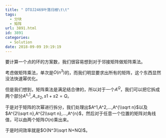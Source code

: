 ```yaml
---
title: " DTOJ2469叶落归根\t\t"
tags:
  - 分块
  - 矩阵
url: 3891.html
id: 3891
categories:
  - Solution
date: 2018-09-09 19:19:19
---
```


要计算一个点的环的方案数，我们很容易想到对于邻接矩阵做矩阵乘法。

考虑做矩阵乘法，单次是$O(n^3)$的，而我们明显要求出所有的矩阵，这个东西显然没法快速幂优化。

但是我们想到，矩阵乘法是满足结合律的，所以对于一个$A^Q$，我们可以把它拆成两个部分$A^{s\_1},A\_{s_2},s1+s2=Q$。

于是对于矩阵的次幂进行拆分，我们处理出$A^1,A^2,...,A^{\\sqrt n}$以及$A^{2\\sqrt n},A^{2\\sqrt n},...,A^{n}$，然后对于任意一个位置的矩阵对角线值，可以由两个矩阵$O(n)$乘出来。

于是时间效率就是$O(N^3\\sqrt N+NQ)$。